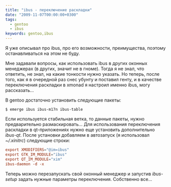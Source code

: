 ```yaml
---
title: "ibus - переключение раскладки"
date: "2009-11-07T00:00:00+0300"
tags:
  - gentoo
  - ibus
keywords: gentoo,ibus
---
```

Я уже описывал про ibus, про его возможности, преимущества, поэтому останавливаться на этом не буду.

Мне задавали вопросы, как использовать ibus в других оконных менеджерах (в других, значит не в гноме). Тогда я не знал, что ответить, не знал, на какие тонкости нужно указать. Но теперь, после того, как я в очередной раз снес убунту и поставил генту, и в качестве переключения раскладки в xmonad я настроил именно ibus, могу рассказать...

В gentoo достаточно установить следующие пакеты:

```shell
$ emerge ibus ibus-m17n ibus-table
```

Если используется стабильная ветка, то данные пакеты, нужно предварительно размаскировать... Для использования переключения раскладки в qt-приложениях нужно еще установить дополнительно <em>ibus-qt</em>. После установки добавляем в автозапуск (я использовал <em>~/.xinitrc</em>) следующие строки:

```conf
export XMODIFIERS="@im=ibus"
export GTK_IM_MODULE="ibus"
export QT_IM_MODULE="xim"
ibus-daemon -d -x
```

Теперь можно перезапускать свой оконный менеджер и запустив <em>ibus-setup</em> задать нужные параметры переключения. Собственно все...
